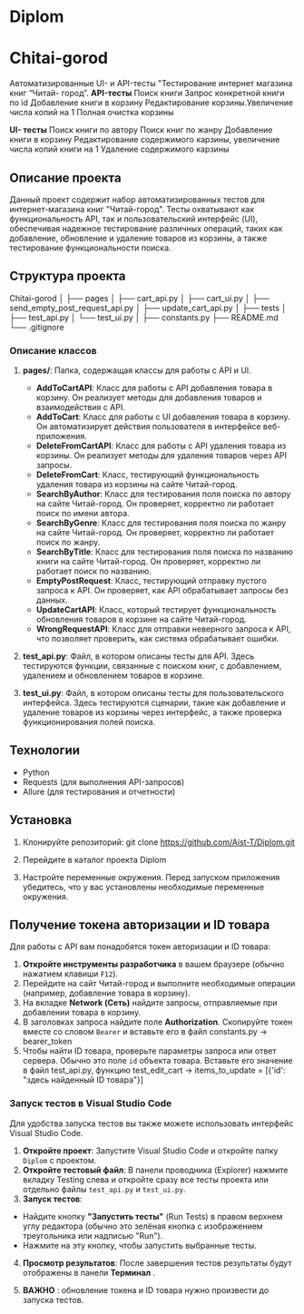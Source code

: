 # Diplom
# Chitai-gorod
Автоматизированные UI- и API-тесты  "Тестирование интернет магазина книг “Читай- город”.
  **API-тесты**
   Поиск книги
   Запрос конкретной книги по id
   Добавление книги в корзину
   Редактирование корзины.Увеличение числа копий на 1
   Полная очистка корзины

  **UI- тесты**
   Поиск книги по автору
   Поиск книг по жанру
   Добавление книги в корзину
   Редактирование содержимого карзины, увеличение числа копий книги на 1
   Удаление содержимого карзины

## Описание проекта

Данный проект содержит набор автоматизированных тестов для интернет-магазина книг "Читай-город". Тесты охватывают как функциональность API, так и пользовательский интерфейс (UI), обеспечивая надежное тестирование различных операций, таких как добавление, обновление и удаление товаров из корзины, а также тестирование функциональности поиска.

## Структура проекта

Chitai-gorod
│
├── pages
│   ├── cart_api.py
│   ├── cart_ui.py
│   ├── send_empty_post_request_api.py
│   ├── update_cart_api.py
│
├── tests
│   ├── test_api.py
│   └── test_ui.py
│
├── constants.py
├── README.md
└── .gitignore

### Описание классов

1. **pages/**: Папка, содержащая классы для работы с API и UI.
   - **AddToCartAPI**: 
     Класс для работы с API добавления товара в корзину. Он реализует методы для добавления товаров и взаимодействия с API.
   - **AddToCart**: 
     Класс для работы с UI добавления товара в корзину. Он автоматизирует действия пользователя в интерфейсе веб-приложения.
   - **DeleteFromCartAPI**: 
     Класс для работы с API удаления товара из корзины. Он реализует методы для удаления товаров через API запросы.
   - **DeleteFromCart**: 
     Класс, тестирующий функциональность удаления товара из корзины на сайте Читай-город.
   - **SearchByAuthor**: 
     Класс для тестирования поля поиска по автору на сайте Читай-город. Он проверяет, корректно ли работает поиск по имени автора.
   - **SearchByGenre**:
    Класс для тестирования поля поиска по жанру на сайте Читай-город. Он проверяет, корректно ли работает поиск по жанру.
   - **SearchByTitle**: 
     Класс для тестирования поля поиска по названию книги на сайте Читай-город. Он проверяет, корректно ли работает поиск по названию.
   - **EmptyPostRequest**: 
     Класс, тестирующий отправку пустого запроса к API. Он проверяет, как API обрабатывает запросы без данных.
   - **UpdateCartAPI**: 
     Класс, который тестирует функциональность обновления товаров в корзине на сайте Читай-город.
   - **WrongRequestAPI**: 
     Класс для отправки неверного запроса к API, что позволяет проверить, как система обрабатывает ошибки.

2. **test_api.py**: Файл, в котором описаны тесты для API. Здесь тестируются функции, связанные с поиском книг, с добавлением, удалением и обновлением товаров в корзине.

3. **test_ui.py**: Файл, в котором описаны тесты для пользовательского интерфейса. Здесь тестируются сценарии, такие как добавление и удаление товаров из корзины через интерфейс, а также проверка функционирования полей поиска.

## Технологии

- Python
- Requests (для выполнения API-запросов)
- Allure (для тестирования и отчетности)


## Установка

1. Клонируйте репозиторий:
git clone https://github.com/Aist-T/Diplom.git

2. Перейдите в каталог проекта
   Diplom

3. Настройте переменные окружения. Перед запуском приложения убедитесь, что у вас установлены необходимые переменные окружения.

## Получение токена авторизации и ID товара

Для работы с API вам понадобятся токен авторизации и ID товара:

1. **Откройте инструменты разработчика** в вашем браузере (обычно нажатием клавиши `F12`).
2. Перейдите на сайт Читай-город и выполните необходимые операции (например, добавление товара в корзину).
3. На вкладке **Network (Сеть)** найдите запросы, отправляемые при добавлении товара в корзину.
4. В заголовках запроса найдите поле **Authorization**. Скопируйте токен вместе со словом `Bearer` и вставьте его в файл constants.py -> bearer_token
5. Чтобы найти ID товара, проверьте параметры запроса или ответ сервера. Обычно это поле `id` объекта товара. Вставьте его значение в файл test_api.py, функцию test_edit_cart -> items_to_update = [{'id': "здесь найденный ID товара"}]



### Запуск тестов в Visual Studio Code
Для удобства запуска тестов вы также можете использовать интерфейс Visual Studio Code.

1. **Откройте проект**: Запустите Visual Studio Code и откройте папку `Diplom` с  проектом.
2. **Откройте тестовый файл**: В панели проводника (Explorer) нажмите вкладку Testing слева  и откройте сразу все тесты проекта или отдельно файлы `test_api.py` и `test_ui.py`.
3. **Запуск тестов**:
- Найдите кнопку **"Запустить тесты"** (Run Tests) в правом верхнем углу редактора (обычно это зелёная кнопка с изображением треугольника или надписью "Run").
- Нажмите на эту кнопку, чтобы запустить выбранные тесты.

4. **Просмотр результатов**: После завершения тестов результаты будут отображены в панели **Терминал** .
         
 5. **ВАЖНО** : обновление токена и ID товара нужно произвести до запуска тестов.
